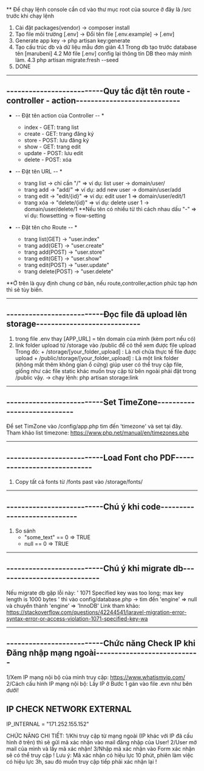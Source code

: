 ** Để chạy lệnh console cần cd vào thư mục root của source ở đây là /src trước khi chạy lệnh
1. Cài đặt packages(vendor)
	-> composer install
2. Tạo file môi trường [.env] 
	-> Đổi tên file [.env.example] -> [.env]
3. Generate app key
	-> php artisan key:generate
4. Tạo cấu trúc db và dữ liệu mẫu đơn giản
	4.1 Trong db tạo trước database tên [marubeni]
	4.2 Mở file [.env] config lại thông tin DB theo máy mình làm.
	4.3 php artisan migrate:fresh --seed
5. DONE

-------------------------------------------------------------------------------------------------
--------------------------Quy tắc đặt tên route - controller - action----------------------------
-------------------------------------------------------------------------------------------------

* -- Đặt tên action của Controller -- *
	+ index - GET: trang list
	+ create - GET: trang đăng ký
	+ store - POST: lưu đăng ký
	+ show - GET: trang edit
	+ update - POST: lưu edit
	+ delete - POST: xóa

* -- Đặt tên URL -- *
	+ trang list -> chỉ cần "/"
		=> ví dụ: list user -> domain/user/
	+ trang add -> "add/"
		=> ví dụ: add new user -> domain/user/add
	+ trang edit -> "edit/{id}"
		=> ví dụ: edit user 1 => domain/user/edit/1
	+ trang xóa -> "delete/{id}"
		=> ví dụ: delete user 1 -> domain/user/delete/1
	**Nếu tên có nhiều từ thì cách nhau dấu "-"
		=> ví dụ: flowsetting -> flow-setting

* -- Đặt tên cho Route -- *
	+ trang list(GET) -> "user.index"
	+ trang add(GET) -> "user.create"
	+ trang add(POST) -> "user.store"
	+ trang edit(GET) -> "user.show"
	+ trang edit(POST) -> "user.update"
	+ trang delete(POST) -> "user.delete"
	
**Ở trên là quy định chung cơ bản, nếu route,controller,action phức tạp hơn thì sẽ tùy biến.

-------------------------------------------------------------------------------------------------
--------------------------Đọc file đã upload lên storage----------------------------
-------------------------------------------------------------------------------------------------
1. trong file .env thay [APP_URL] = tên domain của mình (kèm port nếu có)
2. link folder upload từ /storage vào /public để có thể xem được file upload
	Trong đó:
		+ /storage/[your_folder_upload] : Là nơi chứa thực tế file được upload
		+ /public/storage/[your_folder_upload] : Là một link folder (không mất thêm không gian ổ cứng) giúp user có thể truy cập file, giống như các file static khác muốn truy cập từ bên ngoài phải đặt trong /public vậy.
	-> chạy lệnh: php artisan storage:link

-------------------------------------------------------------------------------------------------
--------------------------Set TimeZone----------------------------
-------------------------------------------------------------------------------------------------
Để set TimZone vào /config/app.php tìm đến 'timezone' và set tại đây.
Tham khảo list timezone: https://www.php.net/manual/en/timezones.php

-------------------------------------------------------------------------------------------------
--------------------------Load Font cho PDF----------------------------
-------------------------------------------------------------------------------------------------

1. Copy tất cả fonts từ /fonts past vào /storage/fonts/

<!-- php load_font.php 'notosans-bold' storage/fonts/NotoSans-Bold.ttf
php load_font.php 'notosans-bolditalic' storage/fonts/NotoSans-BoldItalic.ttf
php load_font.php 'notosans-italic' storage/fonts/NotoSans-Italic.ttf
php load_font.php 'notosans-regular' storage/fonts/NotoSans-Regular.ttf -->
-------------------------------------------------------------------------------------------------
--------------------------Chú ý khi code----------------------------
-------------------------------------------------------------------------------------------------

1. So sánh
	+ "some_text" == 0
		=> TRUE
	+ null == 0
		=> TRUE

-------------------------------------------------------------------------------------------------
--------------------------Chú ý khi migrate db----------------------------
-------------------------------------------------------------------------------------------------
Nếu migrate db gặp lỗi này:
' 1071 Specified key was too long; max key length is 1000 bytes '
thì vào config/database.php -> tìm đến 'engine' => null  và chuyển thành 'engine' => 'InnoDB'
Link tham khảo: https://stackoverflow.com/questions/42244541/laravel-migration-error-syntax-error-or-access-violation-1071-specified-key-wa



-------------------------------------------------------------------------------------------------
--------------------------Chức năng Check IP khi Đăng nhập mạng ngoài----------------------------
-------------------------------------------------------------------------------------------------
1/Xem IP mạng nội bộ của mình truy cập: https://www.whatismyip.com/
2/Cách cấu hình IP mạng nội bộ:
Lấy IP ở Bước 1 gán vào file .evn như bên dưới! 
## IP CHECK NETWORK EXTERNAL
IP_INTERNAL = "171.252.155.152"

CHỨC NĂNG CHI TIẾT:
1/Khi truy cập từ mạng ngoài (IP khác với IP đã cấu hình ở trên) thì sẽ gửi mã xác nhận vào mail đăng nhập của User!
2/User mở mail của mình và lấy mã xác nhận!
3/Nhập mã xác nhận vào Form xác nhận sẽ có thể truy cập !
Lưu ý: Mã xác nhận có hiệu lực 10 phút, phiên làm việc có hiệu lực 3h, sau đó muốn truy cập tiếp phải xác nhận lại !